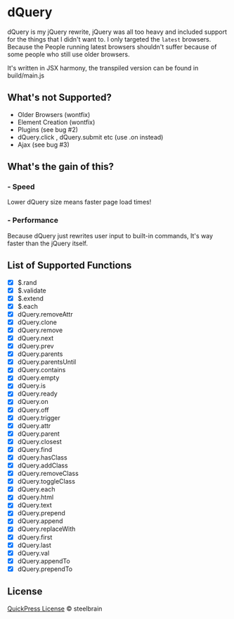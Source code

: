dQuery
===================

dQuery is my jQuery rewrite, jQuery was all too heavy and included support for the things that I didn't want to. I only targeted the `latest` browsers. Because the People running latest browsers shouldn't suffer because of some people who still use older browsers.

It's written in JSX harmony, the transpiled version can be found in build/main.js

## What's not Supported?
 * Older Browsers (wontfix)
 * Element Creation (wontfix)
 * Plugins (see bug #2)
 * dQuery.click , dQuery.submit etc (use .on instead)
 * Ajax (see bug #3)

## What's the gain of this?
### - Speed
Lower dQuery size means faster page load times!
### - Performance
Because dQuery just rewrites user input to built-in commands, It's way faster than the jQuery itself.

## List of Supported Functions
- [x] $.rand
- [x] $.validate
- [x] $.extend
- [x] $.each
- [x] dQuery.removeAttr
- [x] dQuery.clone
- [x] dQuery.remove
- [x] dQuery.next
- [x] dQuery.prev
- [x] dQuery.parents
- [x] dQuery.parentsUntil
- [x] dQuery.contains
- [x] dQuery.empty
- [x] dQuery.is
- [x] dQuery.ready
- [x] dQuery.on
- [x] dQuery.off
- [x] dQuery.trigger
- [x] dQuery.attr
- [x] dQuery.parent
- [x] dQuery.closest
- [x] dQuery.find
- [x] dQuery.hasClass
- [x] dQuery.addClass
- [x] dQuery.removeClass
- [x] dQuery.toggleClass
- [x] dQuery.each
- [x] dQuery.html
- [x] dQuery.text
- [x] dQuery.prepend
- [x] dQuery.append
- [x] dQuery.replaceWith
- [x] dQuery.first
- [x] dQuery.last
- [x] dQuery.val
- [x] dQuery.appendTo
- [x] dQuery.prependTo

## License

[QuickPress License](https://raw.githubusercontent.com/raeesiqbal/QuickPress/master/license.txt) © steelbrain
